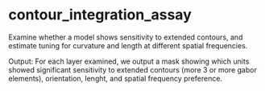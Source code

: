 # contour_integration_assay

Examine whether a model shows sensitivity to extended contours, and estimate tuning for curvature and length at different spatial frequencies.

Output:
For each layer examined, we output a mask showing which units showed significant sensitivity to extended contours (more 3 or more gabor elements), orientation, lenght, and spatial frequency preference. 